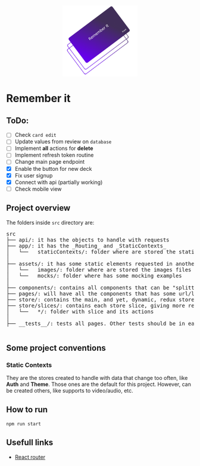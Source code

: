 <p align="center">
  <img src="./src/assets/images/logo.png" width="200px">
</p>

# Remember it

## ToDo:

- [ ] Check `card edit`
- [ ] Update values from review on `database`
- [ ] Implement **all** actions for **delete**
- [ ] Implement refresh token routine
- [ ] Change main page endpoint
- [x] Enable the button for new deck
- [x] Fix user signup
- [x] Connect with api (partially working)
- [ ] Check mobile view

## Project overview

The folders inside `src` directory are:

<pre>
src
├── api/: it has the objects to handle with requests
├── app/: it has the _Routing_ and _StaticContexts_
│   └──   staticContexts/: folder where are stored the staticContexts
│
├── assets/: it has some static elements requested in another parts of application
│   └──   images/: folder where are stored the images files
│   └──   mocks/: folder where has some mocking examples
│
├── components/: contains all components that can be "splitted" and used in another element
├── pages/: will have all the components that has some url/link associated with it
├── store/: contains the main, and yet, dynamic, redux store
├── store/slices/: contains each store slice, giving more readability/maintability to the project
│   └──   */: folder with slice and its actions
│
├── __tests__/: tests all pages. Other tests should be in each component and should have the suffix '.test.js'

</pre>

## Some project conventions

### Static Contexts

They are the stores created to handle with data that change too often, like **Auth** and **Theme**. Those ones are the default for this project. However, can be created others, like supports to video/audio, etc.

## How to run

```bash
npm run start
```

## Usefull links

- [React router][1]

<!-- Links -->

[1]: https://reactrouter.com/web/example/basic
